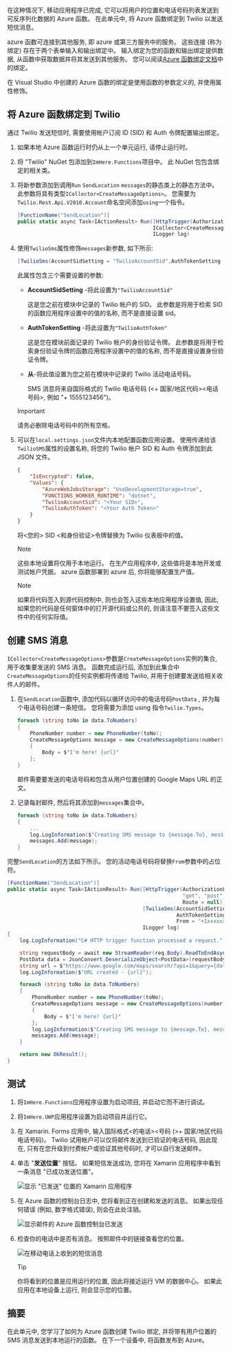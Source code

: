 在这种情况下, 移动应用程序已完成, 它可以将用户的位置和电话号码列表发送到可反序列化数据的 Azure 函数。 在此单元中, 将 Azure 函数绑定到 Twilio 以发送短信消息。

azure 函数可连接到其他服务, 即 azure 或第三方服务中的服务。 这些连接 (称为绑定) 存在于两个表单输入和输出绑定中。 输入绑定为您的函数和输出绑定提供数据, 从函数中获取数据并将其发送到其他服务。 您可以阅读[Azure 函数绑定文档](https://docs.microsoft.com/azure/azure-functions/functions-triggers-bindings?azure-portal=true)中的绑定。

在 Visual Studio 中创建的 Azure 函数的绑定是使用函数的参数定义的, 并使用属性修饰。

## <a name="bind-the-azure-function-to-twilio"></a>将 Azure 函数绑定到 Twilio

通过 Twilio 发送短信时, 需要使用帐户订阅 ID (SID) 和 Auth 令牌配置输出绑定。

1. 如果本地 Azure 函数运行时仍从上一个单元运行, 请停止运行时。

2. 将 "Twilio" NuGet 包添加到`ImHere.Functions`项目中。 此 NuGet 包包含绑定的相关类。

3. 将新参数添加到调用`Run` `SendLocation` `messages`的静态类上的静态方法中。 此参数将具有类型`ICollector<CreateMessageOptions>`。 您需要为`Twilio.Rest.Api.V2010.Account`命名空间添加`using`一个指令。

    ```cs
    [FunctionName("SendLocation")]
    public static async Task<IActionResult> Run([HttpTrigger(AuthorizationLevel.Anonymous,"get", "post", Route = null)]HttpRequestMessage req,
                                                ICollector<CreateMessageOptions> messages,
                                                ILogger log)
    ```

4. 使用`TwilioSms`属性修饰`messages`新参数, 如下所示: 

      ```cs
    [TwilioSms(AccountSidSetting = "TwilioAccountSid",AuthTokenSetting = "TwilioAuthToken", From = "+1xxxxxxxxx")]ICollector<CreateMessageOptions> messages,
    ```
    此属性包含三个需要设置的参数:

    * **AccountSidSetting** -将此设置为`"TwilioAccountSid"`
  
        这是您之前在模块中记录的 Twilio 帐户的 SID。 此参数是将用于检索 SID 的函数应用程序设置中的值的名称, 而不是直接设置 sid。

    * **AuthTokenSetting** -将此设置为`"TwilioAuthToken"`

       这是您在模块前面记录的 Twilio 帐户的身份验证令牌。 此参数是将用于检索身份验证令牌的函数应用程序设置中的值的名称, 而不是直接设置身份验证令牌。

    * **从**-将此值设置为您之前在模块中记录的 Twilio 活动电话号码。

        SMS 消息将来自国际格式的 Twilio 电话号码 (\<+ 国家/地区代码\>\<电话号码\>, 例如 "+ 1555123456")。

    > [!IMPORTANT]
    > 请务必删除电话号码中的所有空格。

5. 可以在`local.settings.json`文件内本地配置函数应用设置。 使用传递给该`TwilioSMS`属性的设置名称, 将您的 Twilio 帐户 SID 和 Auth 令牌添加到此 JSON 文件。

    ```json
    {
        "IsEncrypted": false,
        "Values": {
            "AzureWebJobsStorage": "UseDevelopmentStorage=true",
            "FUNCTIONS_WORKER_RUNTIME": "dotnet",
            "TwilioAccountSid": "<Your SID>",
            "TwilioAuthToken": "<Your Auth Token>"
        }
    }
    ```

    将\<您的\> SID \<和身份验证\>令牌替换为 Twilio 仪表板中的值。

    > [!NOTE]
    > 这些本地设置将仅用于本地运行。 在生产应用程序中, 这些值将是本地开发或测试帐户凭据。 azure 函数部署到 azure 后, 你将能够配置生产值。

    > [!NOTE]
    > 如果将代码签入到源代码控制中, 则也会签入这些本地应用程序设置值, 因此, 如果您的代码是任何窗体中的打开源代码或公共的, 则请注意不要签入这些文件中的任何实际值。

## <a name="create-the-sms-messages"></a>创建 SMS 消息

`ICollector<CreateMessageOptions>`参数是`CreateMessageOptions`实例的集合, 用于收集要发送的 SMS 消息。 函数完成运行后, 添加到此集合中`CreateMessageOptions`的任何实例都将传递给 Twilio, 并用于创建要发送给相关收件人的邮件。

1. 在`SendLocation`函数中, 添加代码以循环访问中的电话号码`PostData` , 并为每个电话号码创建一条短信。 您将需要为添加 using 指令`Twilio.Types`。

    ```cs
    foreach (string toNo in data.ToNumbers)
    {
        PhoneNumber number = new PhoneNumber(toNo);
        CreateMessageOptions message = new CreateMessageOptions(number)
        {
            Body = $"I'm here! {url}"
        };
    }
    ```

    邮件需要要发送的电话号码和包含从用户位置创建的 Google Maps URL 的正文。

1. 记录每封邮件, 然后将其添加到`messages`集合中。

    ```cs
    foreach (string toNo in data.ToNumbers)
    {
        ...
        log.LogInformation($"Creating SMS message to {message.To}, message is '{message.Body}'.");
        messages.Add(message);
    }
    ```

完整`SendLocation`的方法如下所示。 您的活动电话号码将替换`From`参数中的占位符。

```cs
[FunctionName("SendLocation")]
public static async Task<IActionResult> Run([HttpTrigger(AuthorizationLevel.Anonymous,
                                                         "get", "post",
                                                         Route = null)]HttpRequest req,
                                            [TwilioSms(AccountSidSetting = "TwilioAccountSid",
                                                       AuthTokenSetting = "TwilioAuthToken",
                                                       From = "+1xxxxxxxxx")] ICollector<CreateMessageOptions> messages,
                                            ILogger log)
{
    log.LogInformation("C# HTTP trigger function processed a request.");

    string requestBody = await new StreamReader(req.Body).ReadToEndAsync();
    PostData data = JsonConvert.DeserializeObject<PostData>(requestBody);
    string url = $"https://www.google.com/maps/search/?api=1&query={data.Latitude},{data.Longitude}";
    log.LogInformation($"URL created - {url}");

    foreach (string toNo in data.ToNumbers)
    {
        PhoneNumber number = new PhoneNumber(toNo);
        CreateMessageOptions message = new CreateMessageOptions(number)
        {
            Body = $"I'm here! {url}"
        };
        log.LogInformation($"Creating SMS message to {message.To}, message is '{message.Body}'.");
        messages.Add(message);
    }

    return new OkResult();
}
```

## <a name="test-it-out"></a>测试

1. 将`ImHere.Functions`应用程序设置为启动项目, 并启动它而不进行调试。

1. 将`ImHere.UWP`应用程序设置为启动项目并运行它。

1. 在 Xamarin. Forms 应用中, 输入国际格式\<的电话\>\<号码 (\>+ 国家/地区代码电话号码)。 Twilio 试用帐户可以仅将邮件发送到已验证的电话号码, 因此现在, 只有在您升级到付费帐户或验证其他号码时, 才可以自行发送邮件。

1. 单击 "**发送位置**" 按钮。 如果短信发送成功, 您将在 Xamarin 应用程序中看到一条消息 "已成功发送位置"。

    ![显示 "已发送" 位置的 Xamarin 应用程序](../media/7-ui-location-sent.png)

1. 在 Azure 函数的控制台日志中, 您将看到正在创建和发送的消息。 如果出现任何错误 (例如, 数字格式错误), 则会在此处注销。

    ![显示邮件的 Azure 函数控制台已发送](../media/7-function-message-sent.png)

1. 检查你的电话中是否有消息。 按照邮件中的链接查看您的位置。

    ![在移动电话上收到的短信消息](../media/7-message-received.png)

    > [!TIP]
    > 你将看到的位置是应用运行的位置, 因此将接近运行 VM 的数据中心。 如果此应用在本地设备上运行, 则会显示您的位置。

## <a name="summary"></a>摘要

在此单元中, 您学习了如何为 Azure 函数创建 Twilio 绑定, 并将带有用户位置的 SMS 消息发送到本地运行的函数。 在下一个设备中, 将函数发布到 Azure。
